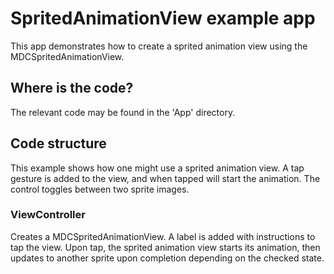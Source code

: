 # SpritedAnimationView example app

This app demonstrates how to create a sprited animation view using the
MDCSpritedAnimationView. 

## Where is the code?

The relevant code may be found in the 'App' directory.

## Code structure

This example shows how one might use a sprited animation view. A tap gesture is added to
the view, and when tapped will start the animation. The control toggles between two
sprite images.

### ViewController

Creates a MDCSpritedAnimationView. A label is added with instructions to tap the view.
Upon tap, the sprited animation view starts its animation, then updates to another sprite
upon completion depending on the checked state.
